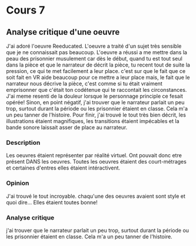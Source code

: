 # Cours 7
## Analyse critique d'une oeuvre
J'ai adoré l'oeuvre Reeducated. L'oeuvre a traité d'un sujet très sensible que je ne connaissait pas beaucoup. L'oeuvre a réussi a me mettre dans la peau des prisonnier musulement car dès le début, quand tu est tout seul dans la pièce et que le narrateur de décrit la pièce, tu recent tout de suite la pression, ce qui te met facilement a leur place. c'est sur que le fait que ce soit fait en VR aide beaucoup pour ce mettre a leur place mais, le fait que le narrateur nous décrive la pièce, c'est comme si tu était vraiment emprisonner que c'était ton codétenue qui te raccontait les circonstances. J'ai meme resenti de la douleur lorsque le personnage principle ce fesait opérée! Sinon, en point négatif, j'ai trouver que le narrateur parlait un peu trop, surtout durant la période ou les prisonnier étaient en classe. Cela m'a un peu tanner de l'histoire. Pour finir, j'ai trouvé le tout très bien décrit, les illustrations étaient magnifiques, les transitions étaient impécables et la bande sonore laissait asser de place au narrateur.

### Description
Les oeuvres étaient représenter par réalité virtuel. Ont pouvait donc etre présent DANS les oeuvres. Toutes les oeuvres étaient des court-métrages et certaines d'entres elles étaient intéractivent.

### Opinion
J'ai trouvé le tout incroyable. chaqu'une des oeuvres avaient sont style et quoi dire... Elles étaient toutes bonne!

### Analyse critique
j'ai trouver que le narrateur parlait un peu trop, surtout durant la période ou les prisonnier étaient en classe. Cela m'a un peu tanner de l'histoire.
